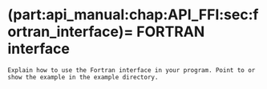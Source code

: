 (part:api_manual:chap:API_FFI:sec:fortran_interface)=
FORTRAN interface
===========

```{todo}
Explain how to use the Fortran interface in your program. Point to or show the example in the example directory.
```